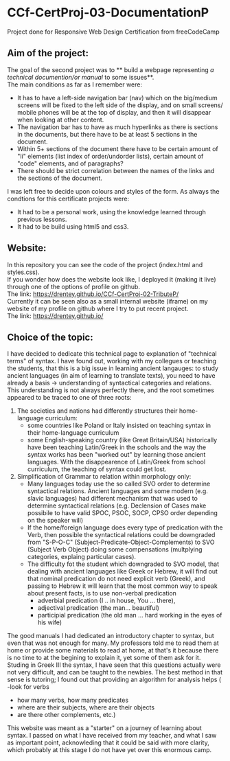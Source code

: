 # CCf-CertProj-03-DocumentationP
Project done for Responsive Web Design Certification from freeCodeCamp

## Aim of the project:
The goal of the second project was to ** build a webpage representing _a technical documention/or manual_ to some issues**.  
The main conditions as far as I remember were:
- It has to have a left-side navigation bar (nav) which on the big/medium screens will be fixed to the left side of the display, and on small screens/ mobile phones will be at the top of display, and then it will disappear when looking at other content. 
- The navigation bar has to have as much hyperlinks as there is sections in the documents, but there have to be at least 5 sections in the document.
- Within 5+ sections of the document there have to be certain amount of "li" elements (list index of order/undorder lists), certain amount of "code" elements, and of paragraphs?
- There should be strict correlation between the names of the links and the sections of the document.

I was left free to decide upon colours and styles of the form.
As always the condtions for this certificate projects were:
- It had to be a personal work, using the knowledge learned through previous lessons. 
- It had to be build using html5 and css3.

 ## Website:
In this repository you can see the code of the project (index.html and styles.css).  
If you wonder how does the website look like, I deployed it  (making it live) through one of the options of profile on github.  
The link: https://drentey.github.io/CCf-CertProj-02-TributeP/  
Currently it can be seen also as a small internal website (iframe) on my website of my profile on github where I try to put recent project.  
The link: https://drentey.github.io/
  
## Choice of the topic:
I have decided to dedicate this technical page to explanation of "technical terms" of syntax. I have found out, working with my collegues or teaching the students, that this is a big issue in learning ancient langauges: to study ancient languages (in aim of learning to translate texts), you need to have already a basis -> understanding of syntactical categories and relations.  
This understanding is not always perfectly there, and the root sometimes appeared to be traced to one of three roots:
1. The societies and nations had differently structures their home-language curriculum:
   - some countries like Poland or Italy insisted on teaching syntax in their home-language curriculum
   - some English-speaking country (like Great Britain/USA) historically have been teaching Latin/Greek in the schools and the way the syntax works has been "worked out" by learning those ancient languages. With the disappearence of Latin/Greek from school curriculum, the teaching of syntax could get lost. 
2. Simplification of Grammar to relation within morphology only:
   - Many languages today use the so called SVO order to determine syntactical relations. Ancient languages and some modern (e.g. slavic languages) had different mechanism that was used to determine syntactical relations (e.g. Declension of Cases make possibile to have valid SPOC, PSOC, SOCP, CPSO order depending on the speaker will)
   - If the home/foreign language does every type of predication with the Verb, then possible the syntactical relations could be downgraded from "S-P-O-C" (Subject-Predicate-Object-Complements) to SVO (Subject Verb Object) doing some compensations (multplying categories, explaing particular cases).
   - The difficulty fot the student which downgraded to SVO model, that dealing with ancient languages like Greek or Hebrew, it will find out that nominal predication do not need explicit verb (Greek), and passing to Hebrew it will learn that the most common way to speak about present facts, is to use non-verbal predication
     - adverbial predication (I .. in house, You ... there),
     - adjectival predication (the man... beautiful)
     - participial predication (the old man ... hard working in the eyes of his wife)
 
The good manuals I had dedicated an introductory chapter to syntax, but even that was not enough for many. My professors told me to read them at home or provide some materials to read at home, at that's it because there is no time to at the begining to explain it, yet some of them ask for it. 
Studing in Greek III the syntax, I have seen that this questions actually were not very difficult, and can be taught to the newbies. The best method in that sense is tutoring; I found out that providing an algorithm for analysis helps (
 -look for verbs 
 - how many verbs, how many predicates
 - where are their subjects, where are their objects
 -  are there other complements, etc.)

This website was meant as a "starter" on a journey of learning about syntax. I passed on what I have received from my teacher, and what I saw as important point, acknowleding that it could be said with more clarity, which probably at this stage I do not have yet over this enormous camp.  
